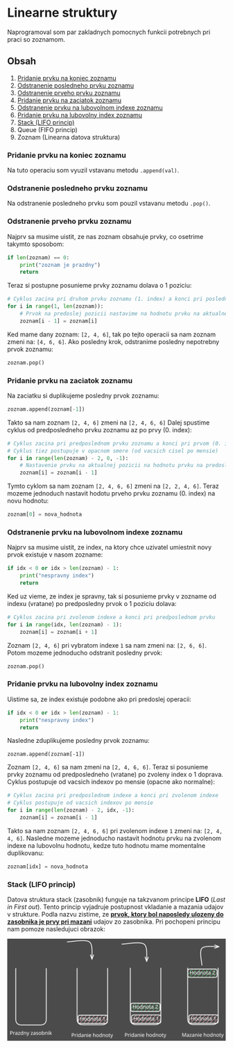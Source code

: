 # Linearne struktury
Naprogramoval som par zakladnych pomocnych funkcii potrebnych pri praci so zoznamom.

## Obsah
1. [Pridanie prvku na koniec zoznamu](#pridanie-prvku-na-koniec-zoznamu)
1. [Odstranenie posledneho prvku zoznamu](#odstranenie-posledneho-prvku-zoznamu)
1. [Odstranenie prveho prvku zoznamu](#odstranenie-prveho-prvku-zoznamu)
1. [Pridanie prvku na zaciatok zoznamu](#pridanie-prvku-na-zaciatok-zoznamu)
1. [Odstranenie prvku na lubovolnom indexe zoznamu](#odstranenie-prvku-na-lubovolnom-indexe-zoznamu)
1. [Pridanie prvku na lubovolny index zoznamu](#pridanie-prvku-na-lubovolny-index-zoznamu)
1. [Stack (LIFO princip)](#stack-(lifo-princip))
1. Queue (FIFO princip)
1. Zoznam (Linearna datova struktura)

### Pridanie prvku na koniec zoznamu
Na tuto operaciu som vyuzil vstavanu metodu `.append(val)`.

### Odstranenie posledneho prvku zoznamu
Na odstranenie posledneho prvku som pouzil vstavanu metodu `.pop()`.

### Odstranenie prveho prvku zoznamu
Najprv sa musime uistit, ze nas zoznam obsahuje prvky, co osetrime takymto sposobom:
```py
if len(zoznam) == 0:
    print("zoznam je prazdny")
    return
```
Teraz si postupne posunieme prvky zoznamu dolava o 1 poziciu:
```py
# Cyklus zacina pri druhom prvku zoznamu (1. index) a konci pri poslednom prvku
for i in range(1, len(zoznam)):
    # Prvok na predoslej pozicii nastavime na hodnotu prvku na aktualnej pozicii
    zoznam[i - 1] = zoznam[i]
```
Ked mame dany zoznam: `[2, 4, 6]`, tak po tejto operacii sa nam zoznam zmeni na: `[4, 6, 6]`.
Ako posledny krok, odstranime posledny nepotrebny prvok zoznamu:
```py
zoznam.pop()
```

### Pridanie prvku na zaciatok zoznamu
Na zaciatku si duplikujeme posledny prvok zoznamu:
```py
zoznam.append(zoznam[-1])
```
Takto sa nam zoznam `[2, 4, 6]` zmeni na `[2, 4, 6, 6]`
Dalej spustime cyklus od predposledneho prvku zoznamu az po prvy (0. index):
```py
# Cyklus zacina pri predposlednom prvku zoznamu a konci pri prvom (0. index)
# Cyklus tiez postupuje v opacnom smere (od vacsich cisel po mensie)
for i in range(len(zoznam) - 2, 0, -1):
    # Nastavenie prvku na aktualnej pozicii na hodnotu prvku na predoslej pozicii
    zoznam[i] = zoznam[i - 1]
```
Tymto cyklom sa nam zoznam `[2, 4, 6, 6]` zmeni na `[2, 2, 4, 6]`.
Teraz mozeme jednoduch nastavit hodotu prveho prvku zoznamu (0. index) na novu hodnotu:
```py
zoznam[0] = nova_hodnota
```

### Odstranenie prvku na lubovolnom indexe zoznamu
Najprv sa musime uistit, ze index, na ktory chce uzivatel umiestnit novy prvok existuje v nasom zozname:
```py
if idx < 0 or idx > len(zoznam) - 1:
    print("nespravny index")
    return
```
Ked uz vieme, ze index je spravny, tak si posunieme prvky v zozname od indexu (vratane) po predposledny prvok o 1 poziciu dolava:
```py
# Cyklus zacina pri zvolenom indexe a konci pri predposlednom prvku
for i in range(idx, len(zoznam) - 1):
    zoznam[i] = zoznam[i + 1]
```
Zoznam `[2, 4, 6]` pri vybratom indexe `1` sa nam zmeni na: `[2, 6, 6]`. Potom mozeme jednoducho odstranit posledny prvok:
```py
zoznam.pop()
```

### Pridanie prvku na lubovolny index zoznamu
Uistime sa, ze index existuje podobne ako pri predoslej operacii:
```py
if idx < 0 or idx > len(zoznam) - 1:
    print("nespravny index")
    return
```
Nasledne zduplikujeme posledny prvok zoznamu:
```
zoznam.append(zoznam[-1])
```
Zoznam `[2, 4, 6]` sa nam zmeni na `[2, 4, 6, 6]`.
Teraz si posunieme prvky zoznamu od predposledneho (vratane) po zvoleny index o 1 doprava. Cyklus postupuje od vacsich indexov po mensie (opacne ako normalne):
```py
# Cyklus zacina pri predposlednom indexe a konci pri zvolenom indexe
# Cyklus postupuje od vacsich indexov po mensie
for i in range(len(zoznam) - 2, idx, -1):
    zoznam[i] = zoznam[i - 1]
```
Takto sa nam zoznam `[2, 4, 6, 6]` pri zvolenom indexe `1` zmeni na: `[2, 4, 4, 6]`. Nasledne mozeme jednoducho nastavit hodnotu prvku na zvolenom indexe na lubovolnu hodnotu, kedze tuto hodnotu mame momentalne duplikovanu:
```py
zoznam[idx] = nova_hodnota
```

### Stack (LIFO princip)
Datova struktura stack (zasobnik) funguje na takzvanom principe **LIFO** (_Last in First out_).
Tento princip vyjadruje postupnost vkladanie a mazania udajov v strukture.
Podla nazvu zistime, ze <ins>**prvok, ktory bol naposledy ulozeny do zasobnika je prvy pri mazani**</ins> udajov zo zasobnika.
Pri pochopeni principu nam pomoze nasledujuci obrazok:

![graf zasobnika](./assets/stack.svg "Graf zasobnika")
